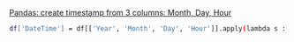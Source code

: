 
[Pandas: create timestamp from 3 columns: Month, Day, Hour](http://stackoverflow.com/questions/26137946/pandas-create-timestamp-from-3-columns-month-day-hour)



```bash
df['DateTime'] = df[['Year', 'Month', 'Day', 'Hour']].apply(lambda s : datetime.datetime(*s),axis = 1)
```

